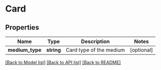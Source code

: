 # Card

## Properties
Name | Type | Description | Notes
------------ | ------------- | ------------- | -------------
**medium_type** | **string** | Card type of the medium | [optional] 

[[Back to Model list]](../README.md#documentation-for-models) [[Back to API list]](../README.md#documentation-for-api-endpoints) [[Back to README]](../README.md)


